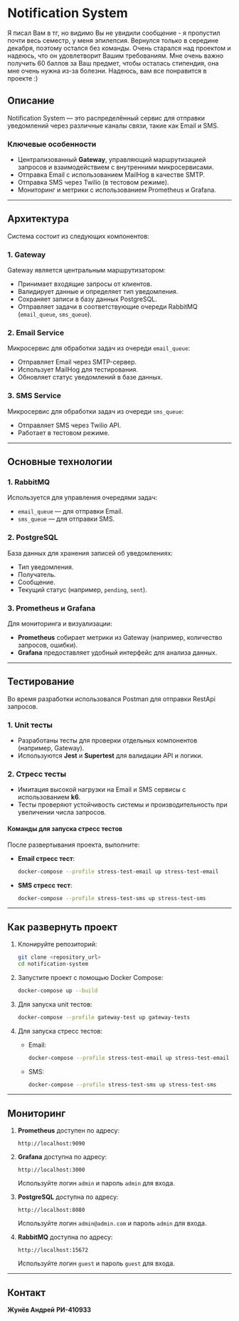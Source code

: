 
# **Notification System**

Я писал Вам в тг, но видимо Вы не увидили сообщение - я пропустил почти весь семестр, у меня эпилепсия. Вернулся только в середине декабря, поэтому остался без команды. Очень старался над проектом и надеюсь, что он удовлетворит Вашим требованиям. Мне очень важно получить 60 баллов за Ваш предмет, чтобы осталась стипендия, она мне очень нужна из-за болезни. Надеюсь, вам все понравится в проекте :)

## **Описание**
Notification System — это распределённый сервис для отправки уведомлений через различные каналы связи, такие как Email и SMS. 

### **Ключевые особенности**
- Централизованный **Gateway**, управляющий маршрутизацией запросов и взаимодействием с внутренними микросервисами.
- Отправка Email с использованием MailHog в качестве SMTP.
- Отправка SMS через Twilio (в тестовом режиме).
- Мониторинг и метрики с использованием Prometheus и Grafana.

---

## **Архитектура**
Система состоит из следующих компонентов:

### **1. Gateway**
Gateway является центральным маршрутизатором:
- Принимает входящие запросы от клиентов.
- Валидирует данные и определяет тип уведомления.
- Сохраняет записи в базу данных PostgreSQL.
- Отправляет задачи в соответствующие очереди RabbitMQ (`email_queue`, `sms_queue`).

### **2. Email Service**
Микросервис для обработки задач из очереди `email_queue`:
- Отправляет Email через SMTP-сервер.
- Использует MailHog для тестирования.
- Обновляет статус уведомлений в базе данных.

### **3. SMS Service**
Микросервис для обработки задач из очереди `sms_queue`:
- Отправляет SMS через Twilio API.
- Работает в тестовом режиме.

---

## **Основные технологии**

### **1. RabbitMQ**
Используется для управления очередями задач:
- `email_queue` — для отправки Email.
- `sms_queue` — для отправки SMS.

### **2. PostgreSQL**
База данных для хранения записей об уведомлениях:
- Тип уведомления.
- Получатель.
- Сообщение.
- Текущий статус (например, `pending`, `sent`).

### **3. Prometheus и Grafana**
Для мониторинга и визуализации:
- **Prometheus** собирает метрики из Gateway (например, количество запросов, ошибки).
- **Grafana** предоставляет удобный интерфейс для анализа данных.

---

## **Тестирование**

Во время разработки использовался Postman для отправки RestApi запросов.

### **1. Unit тесты**
- Разработаны тесты для проверки отдельных компонентов (например, Gateway).
- Используются **Jest** и **Supertest** для валидации API и логики.

### **2. Стресс тесты**
- Имитация высокой нагрузки на Email и SMS сервисы с использованием **k6**.
- Тесты проверяют устойчивость системы и производительность при увеличении числа запросов.

#### **Команды для запуска стресс тестов**
После развертывания проекта, выполните:
- **Email стресс тест**:
  ```bash
  docker-compose --profile stress-test-email up stress-test-email
  ```
- **SMS стресс тест**:
  ```bash
  docker-compose --profile stress-test-sms up stress-test-sms
  ```

---

## **Как развернуть проект**
1. Клонируйте репозиторий:
   ```bash
   git clone <repository_url>
   cd notification-system
   ```

2. Запустите проект с помощью Docker Compose:
   ```bash
   docker-compose up --build
   ```

3. Для запуска unit тестов:
   ```bash
   docker-compose --profile gateway-test up gateway-tests
   ```

4. Для запуска стресс тестов:
   - Email:
     ```bash
     docker-compose --profile stress-test-email up stress-test-email
     ```
   - SMS:
     ```bash
     docker-compose --profile stress-test-sms up stress-test-sms
     ```

---

## **Мониторинг**
1. **Prometheus** доступен по адресу:
   ```
   http://localhost:9090
   ```

2. **Grafana** доступна по адресу:
   ```
   http://localhost:3000
   ```
   Используйте логин `admin` и пароль `admin` для входа.

3. **PostgreSQL** доступна по адресу:
   ```
   http://localhost:8080
   ```
   Используйте логин `admin@admin.com` и пароль `admin` для входа.

4. **RabbitMQ** доступна по адресу:
   ```
   http://localhost:15672
   ```
   Используйте логин `guest` и пароль `guest` для входа.

---

## **Контакт**
**Жунёв Андрей** **РИ-410933**


